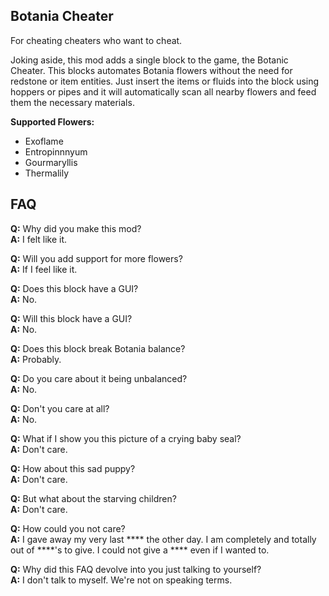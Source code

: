 ## Botania Cheater
For cheating cheaters who want to cheat.

Joking aside, this mod adds a single block to the game, the Botanic Cheater. This blocks automates Botania flowers without the need for redstone or item entities. Just insert the items or fluids into the block using hoppers or pipes and it will automatically scan all nearby flowers and feed them the necessary materials.

**Supported Flowers:**
- Exoflame
- Entropinnnyum
- Gourmaryllis
- Thermalily

## FAQ
**Q:** Why did you make this mod?<br>
**A:** I felt like it.

**Q:** Will you add support for more flowers?<br>
**A:** If I feel like it.

**Q:** Does this block have a GUI?<br>
**A:** No.

**Q:** Will this block have a GUI?<br>
**A:** No.

**Q:** Does this block break Botania balance?<br>
**A:** Probably.

**Q:** Do you care about it being unbalanced?<br>
**A:** No.

**Q:** Don't you care at all?<br>
**A:** No.

**Q:** What if I show you this picture of a crying baby seal?<br>
**A:** Don't care.

**Q:** How about this sad puppy?<br>
**A:** Don't care.

**Q:** But what about the starving children?<br>
**A:** Don't care.

**Q:** How could you not care?<br>
**A:** I gave away my very last \*\*\*\* the other day. I am completely and totally out of \*\*\*\*'s to give. I could not give a \*\*\*\* even if I wanted to.

**Q:** Why did this FAQ devolve into you just talking to yourself?<br>
**A:** I don't talk to myself. We're not on speaking terms.
